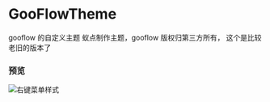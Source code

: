 # GooFlowTheme
gooflow 的自定义主题 蚁点制作主题，gooflow 版权归第三方所有， 这个是比较老旧的版本了

###

### 预览
![右键菜单样式](GooFlowTheme/右键菜单.jpg)
